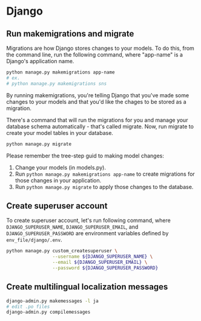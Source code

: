# Django
## Run makemigrations and migrate
Migrations are how Django stores changes to your models. To do this, from the command line, run the following command, where "app-name" is a Django's application name.

```bash
python manage.py makemigrations app-name
# ex.
# python manage.py makemigrations sns
```

By running makemigrations, you're telling Django that you've made some changes to your models and that you'd like the chages to be stored as a migration.

There's a command that will run the migrations for you and manage your database schema automatically - that's called migrate.
Now, run migrate to create your model tables in your database.

```bash
python manage.py migrate
```

Please remember the tree-step guid to making model changes:
1. Change your models (in models.py).
1. Run `python manage.py makemigrations app-name` to create migrations for those changes in your application.
1. Run `python manage.py migrate` to apply those changes to the database.

## Create superuser account
To create superuser account, let's run following command, where `DJANGO_SUPERUSER_NAME`, `DJANGO_SUPERUSER_EMAIL`, and `DJANGO_SUPERUSER_PASSWORD` are environment variables
defined by `env_file/django/.env`.

```bash
python manage.py custom_createsuperuser \
                 --username ${DJANGO_SUPERUSER_NAME} \
                 --email ${DJANGO_SUPERUSER_EMAIL} \
                 --password ${DJANGO_SUPERUSER_PASSWORD}
```

## Create multilingual localization messages
```bash
django-admin.py makemessages -l ja
# edit .po files
django-admin.py compilemessages
```

